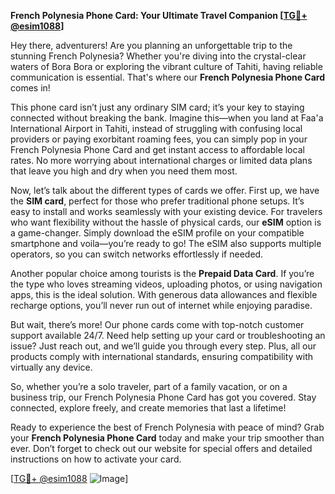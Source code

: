 **French Polynesia Phone Card: Your Ultimate Travel Companion [[TG💪+ @esim1088](https://t.me/s/esim1088)]**

Hey there, adventurers! Are you planning an unforgettable trip to the stunning French Polynesia? Whether you're diving into the crystal-clear waters of Bora Bora or exploring the vibrant culture of Tahiti, having reliable communication is essential. That's where our **French Polynesia Phone Card** comes in! 

This phone card isn’t just any ordinary SIM card; it’s your key to staying connected without breaking the bank. Imagine this—when you land at Faa'a International Airport in Tahiti, instead of struggling with confusing local providers or paying exorbitant roaming fees, you can simply pop in your French Polynesia Phone Card and get instant access to affordable local rates. No more worrying about international charges or limited data plans that leave you high and dry when you need them most.

Now, let’s talk about the different types of cards we offer. First up, we have the **SIM card**, perfect for those who prefer traditional phone setups. It’s easy to install and works seamlessly with your existing device. For travelers who want flexibility without the hassle of physical cards, our **eSIM** option is a game-changer. Simply download the eSIM profile on your compatible smartphone and voila—you’re ready to go! The eSIM also supports multiple operators, so you can switch networks effortlessly if needed.

Another popular choice among tourists is the **Prepaid Data Card**. If you’re the type who loves streaming videos, uploading photos, or using navigation apps, this is the ideal solution. With generous data allowances and flexible recharge options, you’ll never run out of internet while enjoying paradise.

But wait, there’s more! Our phone cards come with top-notch customer support available 24/7. Need help setting up your card or troubleshooting an issue? Just reach out, and we’ll guide you through every step. Plus, all our products comply with international standards, ensuring compatibility with virtually any device.

So, whether you’re a solo traveler, part of a family vacation, or on a business trip, our French Polynesia Phone Card has got you covered. Stay connected, explore freely, and create memories that last a lifetime!

Ready to experience the best of French Polynesia with peace of mind? Grab your **French Polynesia Phone Card** today and make your trip smoother than ever. Don’t forget to check out our website for special offers and detailed instructions on how to activate your card.

[[TG💪+ @esim1088](https://t.me/s/esim1088) ![Image](https://i.postimg.cc/Y0z9fWf4/image.png)]